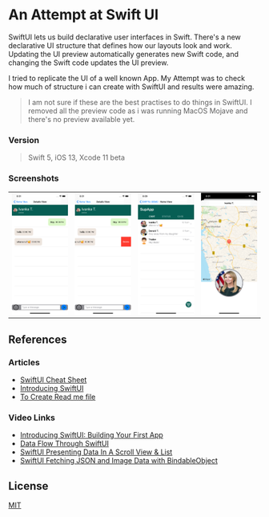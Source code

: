 # An Attempt at Swift UI

SwiftUI lets us build declarative user interfaces in Swift. There's a new declarative UI structure that defines how our layouts look and work. Updating the UI preview automatically generates new Swift code, and changing the Swift code updates the UI preview.

I tried to replicate the UI of a well known App. My Attempt was to check how much of structure i can create with SwiftUI and results were amazing.

>I am not sure if these are the best practises to do things in SwiftUI.
> I removed all the preview code as i was running MacOS Mojave and there's no preview available yet. 

### Version
> Swift 5, iOS 13, Xcode 11 beta

### Screenshots
<table>
    <tr>
        <td>
            <img src = "Screenshots\WAChatList.png" width = 200 alt = "Chatlist">
        </td>
        <td>
            <img src = "Screenshots\WAChatListDelete.png" width = 200 alt = "Chat list Delete">
        </td>
        <td>
            <img src = "Screenshots\WAHome.png" width = 200 alt = "Home">
        </td>
        <td>
            <img src = "Screenshots\WAUserDetail.png" width = 200 alt = "user detail">
        </td>
    </tr>
</table>

## References
### Articles
- [SwiftUI Cheat Sheet](https://github.com/SimpleBoilerplates/SwiftUI-Cheat-Sheet)
- [Introducing SwiftUI](https://developer.apple.com/tutorials/swiftui)
- [To Create Read me file](https://www.makeareadme.com/)

### Video Links
- [Introducing SwiftUI: Building Your First App](https://developer.apple.com/videos/play/wwdc2019/204/)
- [Data Flow Through SwiftUI](https://developer.apple.com/videos/play/wwdc2019/226/)
- [SwiftUI Presenting Data In A Scroll View & List](https://www.youtube.com/watch?v=wjqDQ3X5Vos)
- [SwiftUI Fetching JSON and Image Data with BindableObject](https://www.youtube.com/watch?v=xT4wGOc2jd4)

## License
[MIT](https://choosealicense.com/licenses/mit/)
